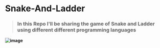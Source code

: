 # Snake-And-Ladder

> <b><h3>In this Repo I'll be sharing the game of Snake and Ladder using different different programming languages <b>

![image](https://user-images.githubusercontent.com/58760825/146735383-d6841eb1-8543-4126-87bd-2e4ce209c1bb.png)
